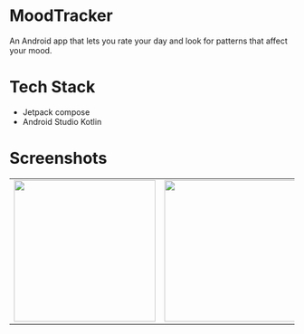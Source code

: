 # MoodTracker
An Android app that lets you rate your day and look for patterns that affect your mood. 

# Tech Stack
- Jetpack compose
- Android Studio Kotlin

# Screenshots

|||||
|---|---|---|---|
|<img src="https://user-images.githubusercontent.com/55027190/196243815-2284e2f2-852c-4a21-8fe2-134f9714ca0f.jpg" width=250 />|<img src="https://user-images.githubusercontent.com/55027190/196243898-0982627f-10c1-42a0-99b6-846820bb65ab.jpg" width=250 />|<img src="https://user-images.githubusercontent.com/55027190/196244026-acbd6619-d034-474c-a1d9-464a9e3d62b4.jpg" width=250 />|<img src="https://user-images.githubusercontent.com/55027190/196244233-f91c3c53-2a84-4185-bcdf-87c923cb73fe.jpg" width=250 />|
